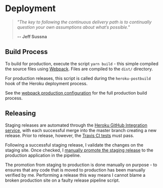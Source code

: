 # Deployment

> *"The key to following the continuous delivery path is to continually question your own assumptions about what’s possible."*
>
> **-- Jeff Sussna**

## Build Process

To build for production, execute the script `yarn build` - this simple compiled the source files using [Webpack](https://webpack.js.org/).  Files are compiled to the `dist/` directory.

For production releases, this script is called during the `heroku-postbuild` hook of the Heroku deployment process.

See the [webpack production configuration](../build/webpack.prod.conf.js) for the full production build process.

## Releasing

Staging releases are automated through the [Heroku GitHub Integration service](https://devcenter.heroku.com/articles/github-integration), with each successful merge into the master branch creating a new release. Prior to release, however, the [Travis CI tests](https://travis-ci.org/nielse63/312-Development) must pass.

Following a successful staging release, I validate the changes on the staging site. Once checked, I [manually promote the staging release](https://devcenter.heroku.com/articles/pipelines#promoting) to the production application in the pipeline.

The promotion from staging to production is done manually on purpose - to ensures that any code that is moved to production has been manually verified by me. Performing a release this way means I cannot blame a broken production site on a faulty release pipeline script.
